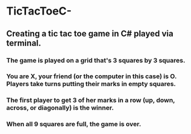 # TicTacToeC-
## Creating a tic tac toe game in C# played via terminal. 

### The game is played on a grid that's 3 squares by 3 squares.
### You are X, your friend (or the computer in this case) is O. Players take turns putting their marks in empty squares.
### The first player to get 3 of her marks in a row (up, down, across, or diagonally) is the winner.
### When all 9 squares are full, the game is over.
